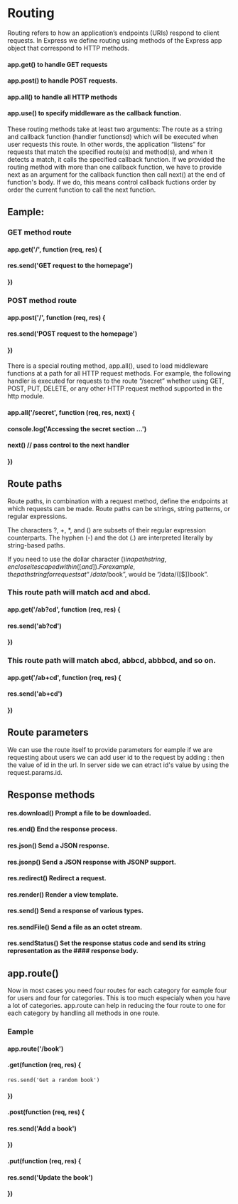 # Routing
Routing refers to how an application’s endpoints (URIs) respond to client requests. In Express we define routing using methods of the Express app object that correspond to HTTP methods.

#### app.get() to handle GET requests
#### app.post() to handle POST requests.
#### app.all() to handle all HTTP methods
#### app.use() to specify middleware as the callback function.

These routing methods take at least two arguments: The route as a string and callback function (handler functionsd) which will be executed when user requests this route. In other words, the application “listens” for requests that match the specified route(s) and method(s), and when it detects a match, it calls the specified callback function. If we provided the routing method with more than one callback function, we have to provide next as an argument for the callback function then call next() at the end of function's body. If we do, this means control callback fuctions order by order the current function to call the next function.

## Eample:
### GET method route
#### app.get('/', function (req, res) {
####   res.send('GET request to the homepage')
#### })

### POST method route
#### app.post('/', function (req, res) {
####   res.send('POST request to the homepage')
#### })

There is a special routing method, app.all(), used to load middleware functions at a path for all HTTP request methods. For example, the following handler is executed for requests to the route “/secret” whether using GET, POST, PUT, DELETE, or any other HTTP request method supported in the http module.

#### app.all('/secret', function (req, res, next) {
####   console.log('Accessing the secret section ...')
####   next() // pass control to the next handler
#### })

## Route paths
Route paths, in combination with a request method, define the endpoints at which requests can be made. Route paths can be strings, string patterns, or regular expressions.  

The characters ?, +, *, and () are subsets of their regular expression counterparts. The hyphen (-) and the dot (.) are interpreted literally by string-based paths.  

If you need to use the dollar character ($) in a path string, enclose it escaped within ([ and ]). For example, the path string for requests at “/data/$book”, would be “/data/([\$])book”.  

### This route path will match acd and abcd.
#### app.get('/ab?cd', function (req, res) {
####   res.send('ab?cd')
#### })

### This route path will match abcd, abbcd, abbbcd, and so on.
#### app.get('/ab+cd', function (req, res) {
####   res.send('ab+cd')
#### })

## Route parameters
We can use the route itself to provide parameters for eample if we are requesting about users we can add user id to the request by adding : then the value of id in the url. In server side we can etract id's value by using the request.params.id.

## Response methods
#### res.download()	Prompt a file to be downloaded.
#### res.end()	End the response process.
#### res.json()	Send a JSON response.
#### res.jsonp()	Send a JSON response with JSONP support.
#### res.redirect()	Redirect a request.
#### res.render()	Render a view template.
#### res.send()	Send a response of various types.
#### res.sendFile()	Send a file as an octet stream.
#### res.sendStatus()	Set the response status code and send its string representation as the #### response body.

## app.route()
Now in most cases you need four routes for each category for eample four for users and four for categories. This is too much especialy when you have a lot of categories. app.route can help in reducing the four route to one for each category by handling all methods in one route.
### Eample
#### app.route('/book')
####   .get(function (req, res) {
    res.send('Get a random book')
####   })
####   .post(function (req, res) {
####     res.send('Add a book')
####   })
####   .put(function (req, res) {
####     res.send('Update the book')
####  })

